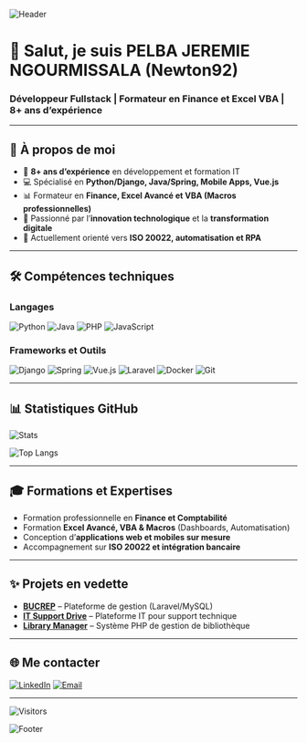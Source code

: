 ![Header](https://capsule-render.vercel.app/api?type=waving&height=200&text=PELBA%20JEREMIE%20NGOURMISSALA&fontAlign=50&fontAlignY=40&color=0:ea8c21,100:42210b&fontColor=ffffff&fontSize=30&desc=Fullstack%20Developer%20|%20Trainer%20|%208+%20Years%20Experience&descAlignY=60&descAlign=50)

# 👋 Salut, je suis **PELBA JEREMIE NGOURMISSALA** (Newton92)

### **Développeur Fullstack | Formateur en Finance et Excel VBA | 8+ ans d’expérience**

---

## 🚀 **À propos de moi**
- 🔭 **8+ ans d’expérience** en développement et formation IT  
- 💻 Spécialisé en **Python/Django, Java/Spring, Mobile Apps, Vue.js**  
- 📊 Formateur en **Finance, Excel Avancé et VBA (Macros professionnelles)**  
- 🎯 Passionné par l’**innovation technologique** et la **transformation digitale**  
- 🌱 Actuellement orienté vers **ISO 20022, automatisation et RPA**

---

## 🛠️ **Compétences techniques**

### **Langages**
![Python](https://img.shields.io/badge/-Python-3776AB?style=flat-square&logo=python&logoColor=white)
![Java](https://img.shields.io/badge/-Java-007396?style=flat-square&logo=java&logoColor=white)
![PHP](https://img.shields.io/badge/-PHP-777BB4?style=flat-square&logo=php&logoColor=white)
![JavaScript](https://img.shields.io/badge/-JavaScript-F7DF1E?style=flat-square&logo=javascript&logoColor=black)

### **Frameworks et Outils**
![Django](https://img.shields.io/badge/-Django-092E20?style=flat-square&logo=django&logoColor=white)
![Spring](https://img.shields.io/badge/-Spring-6DB33F?style=flat-square&logo=spring&logoColor=white)
![Vue.js](https://img.shields.io/badge/-Vue.js-4FC08D?style=flat-square&logo=vue.js&logoColor=white)
![Laravel](https://img.shields.io/badge/-Laravel-FF2D20?style=flat-square&logo=laravel&logoColor=white)
![Docker](https://img.shields.io/badge/-Docker-2496ED?style=flat-square&logo=docker&logoColor=white)
![Git](https://img.shields.io/badge/-Git-F05032?style=flat-square&logo=git&logoColor=white)

---

## 📊 **Statistiques GitHub**

![Stats](https://github-readme-stats.vercel.app/api?username=Newton92&show_icons=true&theme=radical)

![Top Langs](https://github-readme-stats.vercel.app/api/top-langs/?username=Newton92&layout=compact&theme=radical)

---

## 🎓 **Formations et Expertises**
- Formation professionnelle en **Finance et Comptabilité**
- Formation **Excel Avancé, VBA & Macros** (Dashboards, Automatisation)
- Conception d’**applications web et mobiles sur mesure**
- Accompagnement sur **ISO 20022 et intégration bancaire**

---

## ✨ **Projets en vedette**
- [**BUCREP**](https://github.com/Newton92/BUCREP) – Plateforme de gestion (Laravel/MySQL)  
- [**IT Support Drive**](https://github.com/Newton92/ITSupportDrive) – Plateforme IT pour support technique  
- [**Library Manager**](https://github.com/Newton92/LibraryManager) – Système PHP de gestion de bibliothèque  

---

## 🌐 **Me contacter**
[![LinkedIn](https://img.shields.io/badge/-LinkedIn-0A66C2?style=flat-square&logo=linkedin&logoColor=white)](https://www.linkedin.com/in/ngourmissala-pelba-jeremie-ab952014a/)
[![Email](https://img.shields.io/badge/-Email-D14836?style=flat-square&logo=gmail&logoColor=white)](mailto:ngssalapel@gmail.com)

---

![Visitors](https://komarev.com/ghpvc/?username=Newton92&color=brightgreen)

![Footer](https://capsule-render.vercel.app/api?type=waving&color=0:42210b,100:ea8c21&height=100&section=footer)
